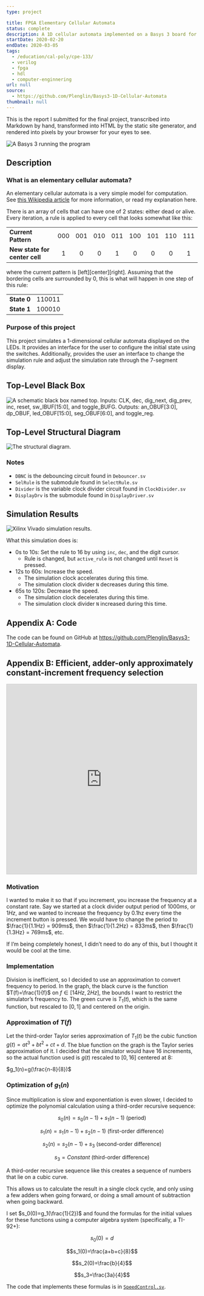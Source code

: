```yaml
---
type: project

title: FPGA Elementary Cellular Automata
status: complete
description: A 1D cellular automata implemented on a Basys 3 board for CPE 133 final
startDate: 2020-02-20
endDate: 2020-03-05
tags:
  - /education/cal-poly/cpe-133/
  - verilog
  - fpga
  - hdl
  - computer-enginnering
url: null
source:
  - https://github.com/Plenglin/Basys3-1D-Cellular-Automata
thumbnail: null
---
```


This is the report I submitted for the final project, transcribed into Markdown by hand, transformed into HTML by the static site generator, and rendered into pixels by your browser for your eyes to see.

![A Basys 3 running the program](./basys3.jpeg)

## Description

### What is an elementary cellular automata?

An elementary cellular automata is a very simple model for computation. See [this Wikipedia article](https://en.wikipedia.org/wiki/Elementary_cellular_automaton) for more information, or read my explanation here.

There is an array of cells that can have one of 2 states: either dead or alive. Every iteration, a rule is applied to every cell that looks somewhat like this:

|                               |     |     |     |     |     |     |     |     |
| :---------------------------- | :-: | :-: | :-: | :-: | :-: | :-: | :-: | :-: |
| **Current Pattern**           | 000 | 001 | 010 | 011 | 100 | 101 | 110 | 111 |
| **New state for center cell** |  1  |  0  |  0  |  1  |  0  |  0  |  0  |  1  |

where the current pattern is [left][center][right]. Assuming that the bordering cells are surrounded by 0, this is what will happen in one step of this rule:

|             |        |
| :---------- | -----: |
| **State 0** | 110011 |
| **State 1** | 100010 |

### Purpose of this project

This project simulates a 1-dimensional cellular automata displayed on the LEDs. It provides an interface for the user to configure the initial state using the switches. Additionally, provides the user an interface to change the simulation rule and adjust the simulation rate through the 7-segment display.

## Top-Level Black Box

![A schematic black box named top. Inputs: CLK, dec, dig_next, dig_prev, inc, reset, sw_IBUF[15:0], and toggle_BUFG. Outputs: an_OBUF[3:0], dp_OBUF, led_OBUF[15:0], seg_OBUF[6:0], and toggle_reg.](blackbox.png)

## Top-Level Structural Diagram

![The structural diagram.](./structural.jpg)

### Notes

- `DBNC` is the debouncing circuit found in `Debouncer.sv`
- `SelRule` is the submodule found in `SelectRule.sv`
- `Divider` is the variable clock divider circuit found in `ClockDivider.sv`
- `DisplayDrv` is the submodule found in `DisplayDriver.sv`

## Simulation Results

![Xilinx Vivado simulation results.](simulation.png)

What this simulation does is:

- 0s to 10s: Set the rule to 16 by using `inc`, `dec`, and the digit cursor.
  - Rule is changed, but `active_rule` is not changed until `Reset` is pressed.
- 12s to 60s: Increase the speed.
  - The simulation clock accelerates during this time.
  - The simulation clock divider `N` decreases during this time.
- 65s to 120s: Decrease the speed.
  - The simulation clock decelerates during this time.
  - The simulation clock divider `N` increased during this time.

## Appendix A: Code

The code can be found on GitHub at https://github.com/Plenglin/Basys3-1D-Cellular-Automata.

## Appendix B: Efficient, adder-only approximately constant-increment frequency selection

<iframe src="https://www.desmos.com/calculator/ehfsvq25rk?embed" width="500px" height="500px" style="border: 1px solid #ccc" frameborder=0></iframe>

### Motivation

I wanted to make it so that if you increment, you increase the frequency at a constant rate. Say we started at a clock divider output period of $1000ms$, or $1Hz$, and we wanted to increase the frequency by 0.1hz every time the increment button is pressed. We would have to change the period to $\frac{1}{1.1Hz} = 909ms$, then $\frac{1}{1.2Hz} = 833ms$, then $\frac{1}{1.3Hz} = 769ms$, etc.

If I’m being completely honest, I didn’t need to do any of this, but I thought it would be cool at the time.

### Implementation

Division is inefficient, so I decided to use an approximation to convert frequency to period. In the graph, the black curve is the function $T(f)=\frac{1}{f}$ on $f \in [14 Hz,2 Hz]$, the bounds I want to restrict the simulator’s frequency to. The green curve is $T_1(t)$, which is the same function, but rescaled to $[0,1]$ and centered on the origin.

### Approximation of $T(f)$

Let the third-order Taylor series approximation of $T_1(t)$ be the cubic function $g(t)=at^3+bt^2+ct+d$. The blue function on the graph is the Taylor series approximation of it. I decided that the simulator would have 16 increments, so the actual function used is $g(t)$ rescaled to $[0,16]$ centered at 8:

$g_1(n)=g(\frac{n-8}{8})$

### Optimization of $g_1(n)$

Since multiplication is slow and exponentiation is even slower, I decided to optimize the polynomial calculation using a third-order recursive sequence:

$$s_0(n)=s_0(n-1)+s_1(n-1) \text{ (period)}$$

$$s_1(n)=s_1(n-1)+s_2(n-1) \text{ (first-order difference)}$$

$$s_2(n)=s_2(n-1)+s_3 \text{ (second-order difference)}$$

$$s_3=Constant \text{ (third-order difference)}$$

A third-order recursive sequence like this creates a sequence of numbers that lie on a cubic curve.

This allows us to calculate the result in a single clock cycle, and only using a few adders when going forward, or doing a small amount of subtraction when going backward.

I set $s_0(0)=g_1(\frac{1}{2})$ and found the formulas for the initial values for these functions using a computer algebra system (specifically, a TI-92+):

$$s_0(0)=d$$

$$s_1(0)=\frac{a+b+c}{8}$$

$$s_2(0)=\frac{b}{4}$$

$$s_3=\frac{3a}{4}$$

The code that implements these formulas is in [`SpeedControl.sv`](https://github.com/Plenglin/Basys3-1D-Cellular-Automata/blob/master/FinalProject.srcs/sources_1/new/SpeedControl.sv).
